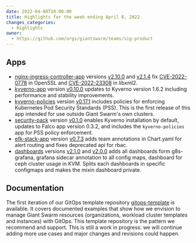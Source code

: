 ```yaml
---
date: 2022-04-08T10:00:00
title: Highlights for the week ending April 8, 2022
changes_categories:
  - Highlights
owner:
  - https://github.com/orgs/giantswarm/teams/sig-product
---
```


## Apps

- [nginx-ingress-controller-app](https://github.com/giantswarm/nginx-ingress-controller-app) versions [v2.10.0](https://github.com/giantswarm/nginx-ingress-controller-app/blob/master/CHANGELOG.md#2100---2022-04-04) and [v2.1.4](https://github.com/giantswarm/nginx-ingress-controller-app/blob/master/CHANGELOG.md#214---2022-04-07) fix [CVE-2022-0778](https://github.com/kubernetes/ingress-nginx/issues/8339) in OpenSSL and [CVE-2022-23308](https://github.com/kubernetes/ingress-nginx/issues/8321) in libxml2.
- [kyverno-app](https://github.com/giantswarm/kyverno-app) version [v0.10.0](https://github.com/giantswarm/kyverno-app/blob/master/CHANGELOG.md#0100---2022-04-05) updates to Kyverno version 1.6.2 including performance and stability improvements.
- [kyverno-policies](https://github.com/giantswarm/kyverno-policies/) version [v0.17.1](https://github.com/giantswarm/kyverno-policies/blob/main/CHANGELOG.md#0171---2022-04-06) includes policies for enforcing Kubernetes Pod Security Standards (PSS). This is the first release of this app intended for use outside Giant Swarm's own clusters.
- [security-pack](https://github.com/giantswarm/security-pack) version [v0.1.0](https://github.com/giantswarm/security-pack/blob/main/CHANGELOG.md#010---2022-04-07) enables Kyverno installation by default, updates to Falco app version 0.3.2, and includes the `kyverno-policies` app for PSS policy enforcement.
- [efk-stack-app](https://github.com/giantswarm/efk-stack-app) version [v0.7.3](https://github.com/giantswarm/efk-stack-app/blob/master/CHANGELOG.md#073---2022-04-06) adds team annotations in Chart.yaml for alert routing and fixes deprecated api for rbac.
- [dashboards](https://github.com/giantswarm/dashboards) versions [v2.1.0](https://github.com/giantswarm/dashboards/blob/master/CHANGELOG.md#210---2022-04-05) and [v2.0.0](https://github.com/giantswarm/dashboards/blob/master/CHANGELOG.md#200---2022-04-04) adds all dashboards form g8s-grafana, grafana sidecar annotation to all config maps, dashboard for ceph cluster usage in KVM. Splits each dashboards in specific configmaps and makes the mixin dashboard private.


## Documentation

The first iteration of our GitOps template repository [gitops-template](https://github.com/giantswarm/gitops-template/) is available. It covers documented examples that show how we envision to manage Giant Swarm resources (organizations, workload cluster templates and instances) with GitOps. This template repository is the pattern we recommend and support. This is still a work in progress: we will continue adding more use cases and major changes and revisions could happen.

